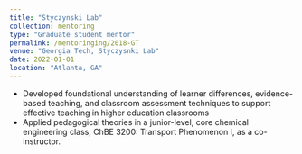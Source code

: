 ```yaml
---
title: "Styczynski Lab"
collection: mentoring
type: "Graduate student mentor"
permalink: /mentoringing/2018-GT
venue: "Georgia Tech, Styczysnki Lab"
date: 2022-01-01
location: "Atlanta, GA"
---
```


- Developed foundational understanding of learner differences, evidence-based teaching, and classroom assessment techniques to support effective teaching in higher education classrooms
- Applied pedagogical theories in a junior-level, core chemical engineering class, ChBE 3200: Transport Phenomenon I, as a co-instructor.